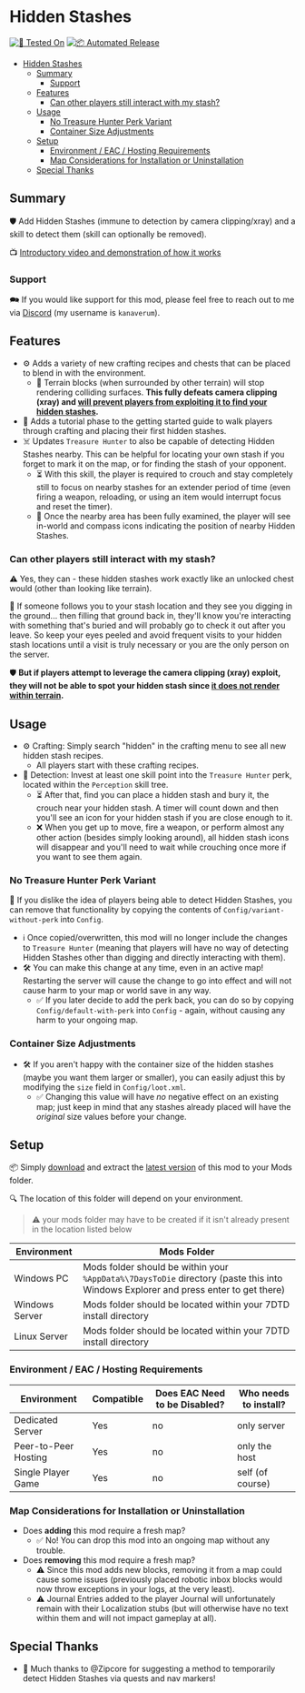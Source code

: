 # Hidden Stashes

[![🧪 Tested On](https://img.shields.io/badge/🧪%20Tested%20On-A21.2%20b30-blue.svg)](https://7daystodie.com/) [![📦 Automated Release](https://github.com/jonathan-robertson/hidden-stashes/actions/workflows/release.yml/badge.svg)](https://github.com/jonathan-robertson/hidden-stashes/actions/workflows/release.yml)

- [Hidden Stashes](#hidden-stashes)
  - [Summary](#summary)
    - [Support](#support)
  - [Features](#features)
    - [Can other players still interact with my stash?](#can-other-players-still-interact-with-my-stash)
  - [Usage](#usage)
    - [No Treasure Hunter Perk Variant](#no-treasure-hunter-perk-variant)
    - [Container Size Adjustments](#container-size-adjustments)
  - [Setup](#setup)
    - [Environment / EAC / Hosting Requirements](#environment--eac--hosting-requirements)
    - [Map Considerations for Installation or Uninstallation](#map-considerations-for-installation-or-uninstallation)
  - [Special Thanks](#special-thanks)

## Summary

🛡️ Add Hidden Stashes (immune to detection by camera clipping/xray) and a skill to detect them (skill can optionally be removed).

📺 [Introductory video and demonstration of how it works](https://youtu.be/SvvSQayCzdM)

### Support

🗪 If you would like support for this mod, please feel free to reach out to me via [Discord](https://discord.gg/hYa2sNHXya) (my username is `kanaverum`).

## Features

- ⚙️ Adds a variety of new crafting recipes and chests that can be placed to blend in with the environment.
  - 🩻 Terrain blocks (when surrounded by other terrain) will stop rendering colliding surfaces. __**This fully defeats camera clipping (xray) and [will prevent players from exploiting it to find your hidden stashes](https://youtu.be/SvvSQayCzdM).**__
- 📝 Adds a tutorial phase to the getting started guide to walk players through crafting and placing their first hidden stashes.
- ☠️ Updates `Treasure Hunter` to also be capable of detecting Hidden Stashes nearby. This can be helpful for locating your own stash if you forget to mark it on the map, or for finding the stash of your opponent.
  - ⏳ With this skill, the player is required to crouch and stay completely still to focus on nearby stashes for an extender period of time (even firing a weapon, reloading, or using an item would interrupt focus and reset the timer).
  - 💎 Once the nearby area has been fully examined, the player will see in-world and compass icons indicating the position of nearby Hidden Stashes.

### Can other players still interact with my stash?

⚠️ Yes, they can - these hidden stashes work exactly like an unlocked chest would (other than looking like terrain).

🧐 If someone follows you to your stash location and they see you digging in the ground... then filling that ground back in, they'll know you're interacting with something that's buried and will probably go to check it out after you leave. So keep your eyes peeled and avoid frequent visits to your hidden stash locations until a visit is truly necessary or you are the only person on the server.

🛡️ __**But if players attempt to leverage the camera clipping (xray) exploit, they will not be able to spot your hidden stash since [it does not render within terrain](https://youtu.be/SvvSQayCzdM).**__

## Usage

- ⚙️ Crafting: Simply search "hidden" in the crafting menu to see all new hidden stash recipes.
  - All players start with these crafting recipes.
- 👀 Detection: Invest at least one skill point into the `Treasure Hunter` perk, located within the `Perception` skill tree.
  - ⏳ After that, find you can place a hidden stash and bury it, the crouch near your hidden stash. A timer will count down and then you'll see an icon for your hidden stash if you are close enough to it.
  - ❌ When you get up to move, fire a weapon, or perform almost any other action (besides simply looking around), all hidden stash icons will disappear and you'll need to wait while crouching once more if you want to see them again.

### No Treasure Hunter Perk Variant

🤔 If you dislike the idea of players being able to detect Hidden Stashes, you can remove that functionality by copying the contents of `Config/variant-without-perk` into `Config`.

- ℹ️ Once copied/overwritten, this mod will no longer include the changes to `Treasure Hunter` (meaning that players will have no way of detecting Hidden Stashes other than digging and directly interacting with them).
- 🛠️ You can make this change at any time, even in an active map! Restarting the server will cause the change to go into effect and will not cause harm to your map or world save in any way.
  - ✅ If you later decide to add the perk back, you can do so by copying `Config/default-with-perk` into `Config` - again, without causing any harm to your ongoing map.

### Container Size Adjustments

- 🛠️ If you aren't happy with the container size of the hidden stashes (maybe you want them larger or smaller), you can easily adjust this by modifying the `size` field in `Config/loot.xml`.
  - ✅ Changing this value will have *no* negative effect on an existing map; just keep in mind that any stashes already placed will have the *original* size values before your change.

## Setup

📦 Simply [download](https://github.com/jonathan-robertson/hidden-stashes/releases/latest/download/hidden-stashes.zip) and extract the [latest version](https://github.com/jonathan-robertson/hidden-stashes/releases/latest/) of this mod to your Mods folder.

🔍 The location of this folder will depend on your environment.

> :warning: your mods folder may have to be created if it isn't already present in the location listed below

Environment | Mods Folder
--- | ---
Windows PC | Mods folder should be within your `%AppData%\7DaysToDie` directory (paste this into Windows Explorer and press enter to get there)
Windows Server | Mods folder should be located within your 7DTD install directory
Linux Server | Mods folder should be located within your 7DTD install directory

### Environment / EAC / Hosting Requirements

Environment | Compatible | Does EAC Need to be Disabled? | Who needs to install?
--- | --- | --- | ---
Dedicated Server | Yes | no | only server
Peer-to-Peer Hosting | Yes | no | only the host
Single Player Game | Yes | no | self (of course)

### Map Considerations for Installation or Uninstallation

- Does __adding__ this mod require a fresh map?
  - ✅ No! You can drop this mod into an ongoing map without any trouble.
- Does __removing__ this mod require a fresh map?
  - ⚠️ Since this mod adds new blocks, removing it from a map could cause some issues (previously placed robotic inbox blocks would now throw exceptions in your logs, at the very least).
  - ⚠️ Journal Entries added to the player Journal will unfortunately remain with their Localization stubs (but will otherwise have no text within them and will not impact gameplay at all).

## Special Thanks

- 🎉 Much thanks to @Zipcore for suggesting a method to temporarily detect Hidden Stashes via quests and nav markers!
